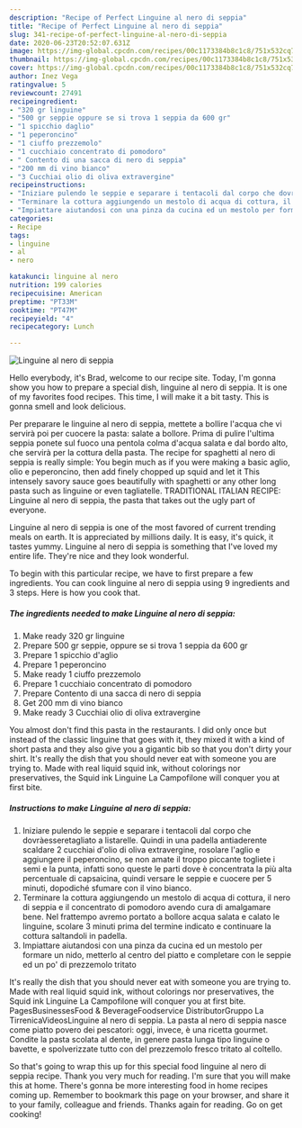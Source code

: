 ```yaml
---
description: "Recipe of Perfect Linguine al nero di seppia"
title: "Recipe of Perfect Linguine al nero di seppia"
slug: 341-recipe-of-perfect-linguine-al-nero-di-seppia
date: 2020-06-23T20:52:07.631Z
image: https://img-global.cpcdn.com/recipes/00c1173384b8c1c8/751x532cq70/linguine-al-nero-di-seppia-recipe-main-photo.jpg
thumbnail: https://img-global.cpcdn.com/recipes/00c1173384b8c1c8/751x532cq70/linguine-al-nero-di-seppia-recipe-main-photo.jpg
cover: https://img-global.cpcdn.com/recipes/00c1173384b8c1c8/751x532cq70/linguine-al-nero-di-seppia-recipe-main-photo.jpg
author: Inez Vega
ratingvalue: 5
reviewcount: 27491
recipeingredient:
- "320 gr linguine"
- "500 gr seppie oppure se si trova 1 seppia da 600 gr"
- "1 spicchio daglio"
- "1 peperoncino"
- "1 ciuffo prezzemolo"
- "1 cucchiaio concentrato di pomodoro"
- " Contento di una sacca di nero di seppia"
- "200 mm di vino bianco"
- "3 Cucchiai olio di oliva extravergine"
recipeinstructions:
- "Iniziare pulendo le seppie e separare i tentacoli dal corpo che dovràesseretagliato a listarelle. Quindi in una padella antiaderente scaldare 2 cucchiai d&#39;olio di oliva extravergine, rosolare l&#39;aglio e aggiungere il peperoncino, se non amate il troppo piccante togliete i semi e la punta, infatti sono queste le parti dove è concentrata la più alta percentuale di capsaicina, quindi versare le seppie e cuocere per 5 minuti, dopodiché sfumare con il vino bianco."
- "Terminare la cottura aggiungendo un mestolo di acqua di cottura, il nero di seppia e il concentrato di pomodoro avendo cura di amalgamare bene. Nel frattempo avremo portato a bollore acqua salata e calato le linguine, scolare 3 minuti prima del termine indicato e continuare la cottura saltandoli in padella."
- "Impiattare aiutandosi con una pinza da cucina ed un mestolo per formare un nido, metterlo al centro del piatto e completare con le seppie ed un po&#39; di prezzemolo tritato"
categories:
- Recipe
tags:
- linguine
- al
- nero

katakunci: linguine al nero 
nutrition: 199 calories
recipecuisine: American
preptime: "PT33M"
cooktime: "PT47M"
recipeyield: "4"
recipecategory: Lunch

---
```



![Linguine al nero di seppia](https://img-global.cpcdn.com/recipes/00c1173384b8c1c8/751x532cq70/linguine-al-nero-di-seppia-recipe-main-photo.jpg)

Hello everybody, it's Brad, welcome to our recipe site. Today, I'm gonna show you how to prepare a special dish, linguine al nero di seppia. It is one of my favorites food recipes. This time, I will make it a bit tasty. This is gonna smell and look delicious.

Per preparare le linguine al nero di seppia, mettete a bollire l&#39;acqua che vi servirà poi per cuocere la pasta: salate a bollore. Prima di pulire l&#39;ultima seppia ponete sul fuoco una pentola colma d&#39;acqua salata e dal bordo alto, che servirà per la cottura della pasta. The recipe for spaghetti al nero di seppia is really simple: You begin much as if you were making a basic aglio, olio e peperoncino, then add finely chopped up squid and let it This intensely savory sauce goes beautifully with spaghetti or any other long pasta such as linguine or even tagliatelle. TRADITIONAL ITALIAN RECIPE: Linguine al nero di seppia, the pasta that takes out the ugly part of everyone.

Linguine al nero di seppia is one of the most favored of current trending meals on earth. It is appreciated by millions daily. It is easy, it's quick, it tastes yummy. Linguine al nero di seppia is something that I've loved my entire life. They're nice and they look wonderful.


To begin with this particular recipe, we have to first prepare a few ingredients. You can cook linguine al nero di seppia using 9 ingredients and 3 steps. Here is how you cook that.

<!--inarticleads1-->

##### The ingredients needed to make Linguine al nero di seppia:

1. Make ready 320 gr linguine
1. Prepare 500 gr seppie, oppure se si trova 1 seppia da 600 gr
1. Prepare 1 spicchio d&#39;aglio
1. Prepare 1 peperoncino
1. Make ready 1 ciuffo prezzemolo
1. Prepare 1 cucchiaio concentrato di pomodoro
1. Prepare  Contento di una sacca di nero di seppia
1. Get 200 mm di vino bianco
1. Make ready 3 Cucchiai olio di oliva extravergine


You almost don&#39;t find this pasta in the restaurants. I did only once but instead of the classic linguine that goes with it, they mixed it with a kind of short pasta and they also give you a gigantic bib so that you don&#39;t dirty your shirt. It&#39;s really the dish that you should never eat with someone you are trying to. Made with real liquid squid ink, without colorings nor preservatives, the Squid ink Linguine La Campofilone will conquer you at first bite. 

<!--inarticleads2-->

##### Instructions to make Linguine al nero di seppia:

1. Iniziare pulendo le seppie e separare i tentacoli dal corpo che dovràesseretagliato a listarelle. Quindi in una padella antiaderente scaldare 2 cucchiai d&#39;olio di oliva extravergine, rosolare l&#39;aglio e aggiungere il peperoncino, se non amate il troppo piccante togliete i semi e la punta, infatti sono queste le parti dove è concentrata la più alta percentuale di capsaicina, quindi versare le seppie e cuocere per 5 minuti, dopodiché sfumare con il vino bianco.
1. Terminare la cottura aggiungendo un mestolo di acqua di cottura, il nero di seppia e il concentrato di pomodoro avendo cura di amalgamare bene. Nel frattempo avremo portato a bollore acqua salata e calato le linguine, scolare 3 minuti prima del termine indicato e continuare la cottura saltandoli in padella.
1. Impiattare aiutandosi con una pinza da cucina ed un mestolo per formare un nido, metterlo al centro del piatto e completare con le seppie ed un po&#39; di prezzemolo tritato


It&#39;s really the dish that you should never eat with someone you are trying to. Made with real liquid squid ink, without colorings nor preservatives, the Squid ink Linguine La Campofilone will conquer you at first bite. PagesBusinessesFood &amp; BeverageFoodservice DistributorGruppo La TirrenicaVideosLinguine al nero di seppia. La pasta al nero di seppia nasce come piatto povero dei pescatori: oggi, invece, è una ricetta gourmet. Condite la pasta scolata al dente, in genere pasta lunga tipo linguine o bavette, e spolverizzate tutto con del prezzemolo fresco tritato al coltello. 

So that's going to wrap this up for this special food linguine al nero di seppia recipe. Thank you very much for reading. I'm sure that you will make this at home. There's gonna be more interesting food in home recipes coming up. Remember to bookmark this page on your browser, and share it to your family, colleague and friends. Thanks again for reading. Go on get cooking!
